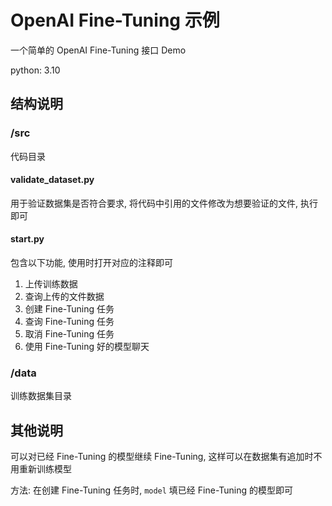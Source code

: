 # OpenAI Fine-Tuning 示例

一个简单的 OpenAI Fine-Tuning 接口 Demo

python: 3.10

## 结构说明

### /src
代码目录

#### validate_dataset.py 
用于验证数据集是否符合要求, 将代码中引用的文件修改为想要验证的文件, 执行即可

#### start.py 
包含以下功能, 使用时打开对应的注释即可
1. 上传训练数据
2. 查询上传的文件数据
3. 创建 Fine-Tuning 任务
4. 查询 Fine-Tuning 任务
5. 取消 Fine-Tuning 任务
6. 使用 Fine-Tuning 好的模型聊天
   

### /data
训练数据集目录

## 其他说明
可以对已经 Fine-Tuning 的模型继续 Fine-Tuning, 这样可以在数据集有追加时不用重新训练模型

方法: 在创建 Fine-Tuning  任务时, `model` 填已经 Fine-Tuning 的模型即可
